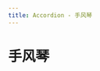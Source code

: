 ```yaml
---
title: Accordion - 手风琴
---
```

# 手风琴

<ClientOnly>
  <accordion-demo-1></accordion-demo-1>
</ClientOnly>